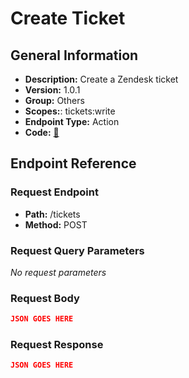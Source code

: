 # Create Ticket

## General Information

- **Description:** Create a Zendesk ticket
- **Version:** 1.0.1
- **Group:** Others
- **Scopes:**: tickets:write
- **Endpoint Type:** Action
- **Code:** [🔗](https://github.com/NangoHQ/integration-templates/tree/main/integrations/zendesk/actions/create-ticket.ts)

## Endpoint Reference

### Request Endpoint

- **Path:** /tickets
- **Method:** POST

### Request Query Parameters

_No request parameters_

### Request Body

```json
JSON GOES HERE
```

### Request Response

```json
JSON GOES HERE
```
